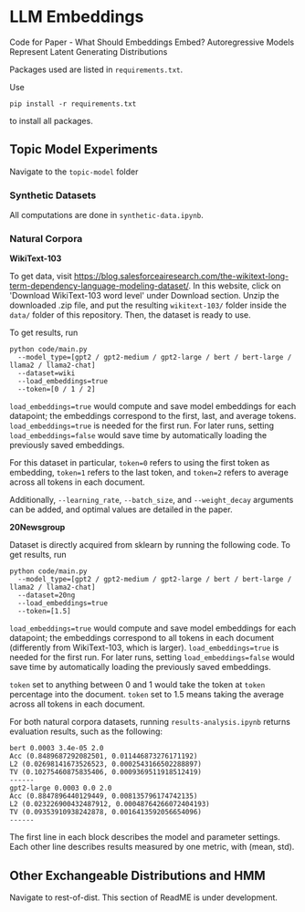 # LLM Embeddings
Code for Paper - What Should Embeddings Embed? Autoregressive Models Represent Latent Generating Distributions

Packages used are listed in `requirements.txt`.

Use 

```
pip install -r requirements.txt
```
to install all packages.

## Topic Model Experiments

Navigate to the `topic-model` folder

### Synthetic Datasets

All computations are done in `synthetic-data.ipynb`.

### Natural Corpora

**WikiText-103**

To get data, visit https://blog.salesforceairesearch.com/the-wikitext-long-term-dependency-language-modeling-dataset/. In this website, click on 'Download WikiText-103 word level' under Download section. Unzip the downloaded .zip file, and put the resulting `wikitext-103/` folder inside the `data/` folder of this repository. Then, the dataset is ready to use.

To get results, run
```
python code/main.py 
  --model_type=[gpt2 / gpt2-medium / gpt2-large / bert / bert-large / llama2 / llama2-chat]
  --dataset=wiki
  --load_embeddings=true
  --token=[0 / 1 / 2]
```

`load_embeddings=true` would compute and save model embeddings for each datapoint; the embeddings correspond to the first, last, and average tokens. `load_embeddings=true` is needed for the first run. For later runs, setting `load_embeddings=false` would save time by automatically loading the previously saved embeddings.

For this dataset in particular, `token=0` refers to using the first token as embedding, `token=1` refers to the last token, and `token=2` refers to average across all tokens in each document.

Additionally, `--learning_rate`, `--batch_size`, and `--weight_decay` arguments can be added, and optimal values are detailed in the paper.

**20Newsgroup**

Dataset is directly acquired from sklearn by running the following code. To get results, run
```
python code/main.py 
  --model_type=[gpt2 / gpt2-medium / gpt2-large / bert / bert-large / llama2 / llama2-chat]
  --dataset=20ng
  --load_embeddings=true
  --token=[1.5]
```

`load_embeddings=true` would compute and save model embeddings for each datapoint; the embeddings correspond to all tokens in each document (differently from WikiText-103, which is larger). `load_embeddings=true` is needed for the first run. For later runs, setting `load_embeddings=false` would save time by automatically loading the previously saved embeddings.

`token` set to anything between 0 and 1 would take the token at `token` percentage into the document. `token` set to 1.5 means taking the average across all tokens in each document.

For both natural corpora datasets, running `results-analysis.ipynb` returns evaluation results, such as the following:

```
bert 0.0003 3.4e-05 2.0
Acc (0.8489687292082501, 0.011446873276171192)
L2 (0.02698141673526523, 0.0002543166502288897)
TV (0.10275460875835406, 0.0009369511918512419)
------
gpt2-large 0.0003 0.0 2.0
Acc (0.8847896440129449, 0.008135796174742135)
L2 (0.023226900432487912, 0.00048764266072404193)
TV (0.09353910938242878, 0.0016413592056654096)
------
```
The first line in each block describes the model and parameter settings. Each other line describes results measured by one metric, with (mean, std).

## Other Exchangeable Distributions and HMM

Navigate to rest-of-dist. This section of ReadME is under development.
